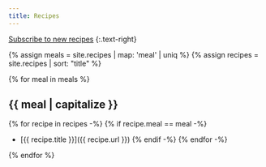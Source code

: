 ```yaml
---
title: Recipes
---
```


[Subscribe to new recipes](/feed/recipes.xml)
{:.text-right}

{% assign meals =  site.recipes | map: 'meal' | uniq %}
{% assign recipes =  site.recipes | sort: "title" %}

{% for meal in meals %}

## {{ meal | capitalize }}

{% for recipe in recipes -%}
{% if recipe.meal == meal -%}
* [{{ recipe.title }}]({{ recipe.url }})
{% endif -%}
{% endfor -%}

{% endfor %}
